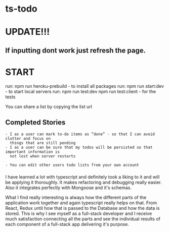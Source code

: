 # ts-todo

# UPDATE!!!
## If inputting dont work just refresh the page.

# START

  run: npm run heroku-prebuild 
    - to install all packages
  run: npm run start:dev
    - to start local servers
  run: npm run test:dev
       npm run test:client
    - for the tests

You can share a list by copying the list url


## Completed Stories

    - I as a user can mark to-do items as “done” - so that I can avoid clutter and focus on 
      things that are still pending
    - I as a user can be sure that my todos will be persisted so that important information is 
      not lost when server restarts 
    
    - You can edit other users todo lists from your own account

### 
I have learned a lot with typescript and definitely took a liking to it and will be applying it thoroughly. It makes refactoring and debugging really easier. Also it integrates perfectly with Mongoose and it's schemas. 

What I find really interesting is always how the different parts of the application work together and again typescript really helps on that. From React, Redux until how that is passed to the Database and how the data is stored. This is why I see myself as a full-stack developer and I receive much satisfaction connecting all the parts and see the individual results of each component of a full-stack app delivering it's purpose.
